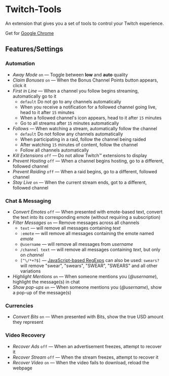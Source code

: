 # Twitch-Tools

An extension that gives you a set of tools to control your Twitch experience.

Get for [Google Chrome](https://chrome.google.com/webstore/detail/twitch-tools/fcfodihfdbiiogppbnhabkigcdhkhdjd)

## Features/Settings

### Automation

- *Away Mode* `on` &mdash; Toggle between **low** and **auto** quality
- *Claim Bonuses* `on` &mdash; When the Bonus Channel Points button appears, click it
- *First in Line* &mdash; When a channel you follow begins streaming, automatically go to it
    - `default` Do not go to any channels automatically
    - When you receive a notification for a followed channel going live, head to it after `15` minutes
    - When a followed channel's icon appears, head to it after `15` minutes
    - Go to all streams after `15` minutes automatically
- *Follows* &mdash; When watching a stream, automatically follow the channel
    - `default` Do not follow any channels automatically
    - When participating in a raid, follow the channel being raided
    - After watching `15` minutes of content, follow the channel
    - Follow all channels automatically
- *Kill Extensions* `off` &mdash; Do not allow Twitch&trade; extensions to display
- *Prevent Hosting* `off` &mdash; When a channel begins hosting, go to a different, followed channel
- *Prevent Raiding* `off` &mdash; When a raid begins, go to a different, followed channel
- *Stay Live* `on` &mdash; When the current stream ends, got to a different, followed channel

### Chat & Messaging

- *Convert Emotes* `off` &mdash; When presented with emote-based text, convert the text into its corresponding emote (without requiring a subscription)
- *Filter Messages* `on` &mdash; Remove messages across all channels
    - `text` &mdash; will remove all messages containing *text*
    - `:emote` &mdash; will remove all messages containing the emote named *emote*
    - `@username` &mdash; will remove all messages from *username*
    - `/channel text` &mdash; will remove all messages containing *text*, but only on *channel*
    - `[^\/*+?$]` &mdash; [JavaScript-based RegExps](https://javascript.info/regular-expressions) can also be used: `swears?` will remove "swear", "swears", "SWEAR", "SWEARS" and all other variations
- *Highlight Mentions* `on` &mdash; When someone mentions you (*@username*), highlight the message(s) in chat
- *Show pop-ups* `on` &mdash; When someone mentions you (*@username*), show a pop-up of the message(s)

### Currencies

- *Convert Bits* `on` &mdash; When presented with Bits, show the true USD amount they represent

### Video Recovery

- *Recover Ads* `off` &mdash; When an advertisement freezes, attempt to recover it
- *Recover Stream* `off` &mdash; When the stream freezes, attempt to recover it
- *Recover Video* `on` &mdash; When the video fails to download, reload the webpage

